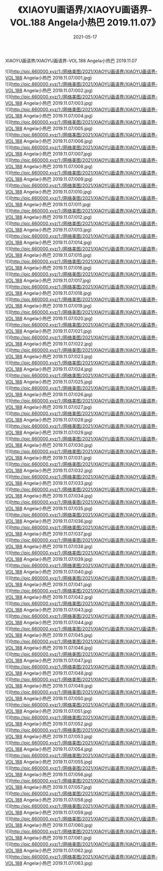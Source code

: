 ﻿---
layout: post
title:  《XIAOYU画语界/XIAOYU画语界-VOL.188 Angela小热巴 2019.11.07》
date:   2021-05-17
img: http://pic.660000.xyz/1:/网络美图/2021/XIAOYU画语界/XIAOYU画语界-VOL.188 Angela小热巴 2019.11.07/000.jpg
categories: [美女, 清纯, 唯美]
---

XIAOYU画语界/XIAOYU画语界-VOL.188 Angela小热巴 2019.11.07

 ![](http://pic.660000.xyz/1:/网络美图/2021/XIAOYU画语界/XIAOYU画语界-VOL.188 Angela小热巴 2019.11.07/001.jpg) <br>![](http://pic.660000.xyz/1:/网络美图/2021/XIAOYU画语界/XIAOYU画语界-VOL.188 Angela小热巴 2019.11.07/002.jpg) <br>![](http://pic.660000.xyz/1:/网络美图/2021/XIAOYU画语界/XIAOYU画语界-VOL.188 Angela小热巴 2019.11.07/003.jpg) <br>![](http://pic.660000.xyz/1:/网络美图/2021/XIAOYU画语界/XIAOYU画语界-VOL.188 Angela小热巴 2019.11.07/004.jpg) <br>![](http://pic.660000.xyz/1:/网络美图/2021/XIAOYU画语界/XIAOYU画语界-VOL.188 Angela小热巴 2019.11.07/005.jpg) <br>![](http://pic.660000.xyz/1:/网络美图/2021/XIAOYU画语界/XIAOYU画语界-VOL.188 Angela小热巴 2019.11.07/006.jpg) <br>![](http://pic.660000.xyz/1:/网络美图/2021/XIAOYU画语界/XIAOYU画语界-VOL.188 Angela小热巴 2019.11.07/007.jpg) <br>![](http://pic.660000.xyz/1:/网络美图/2021/XIAOYU画语界/XIAOYU画语界-VOL.188 Angela小热巴 2019.11.07/008.jpg) <br>![](http://pic.660000.xyz/1:/网络美图/2021/XIAOYU画语界/XIAOYU画语界-VOL.188 Angela小热巴 2019.11.07/009.jpg) <br>![](http://pic.660000.xyz/1:/网络美图/2021/XIAOYU画语界/XIAOYU画语界-VOL.188 Angela小热巴 2019.11.07/010.jpg) <br>![](http://pic.660000.xyz/1:/网络美图/2021/XIAOYU画语界/XIAOYU画语界-VOL.188 Angela小热巴 2019.11.07/011.jpg) <br>![](http://pic.660000.xyz/1:/网络美图/2021/XIAOYU画语界/XIAOYU画语界-VOL.188 Angela小热巴 2019.11.07/012.jpg) <br>![](http://pic.660000.xyz/1:/网络美图/2021/XIAOYU画语界/XIAOYU画语界-VOL.188 Angela小热巴 2019.11.07/013.jpg) <br>![](http://pic.660000.xyz/1:/网络美图/2021/XIAOYU画语界/XIAOYU画语界-VOL.188 Angela小热巴 2019.11.07/014.jpg) <br>![](http://pic.660000.xyz/1:/网络美图/2021/XIAOYU画语界/XIAOYU画语界-VOL.188 Angela小热巴 2019.11.07/015.jpg) <br>![](http://pic.660000.xyz/1:/网络美图/2021/XIAOYU画语界/XIAOYU画语界-VOL.188 Angela小热巴 2019.11.07/016.jpg) <br>![](http://pic.660000.xyz/1:/网络美图/2021/XIAOYU画语界/XIAOYU画语界-VOL.188 Angela小热巴 2019.11.07/017.jpg) <br>![](http://pic.660000.xyz/1:/网络美图/2021/XIAOYU画语界/XIAOYU画语界-VOL.188 Angela小热巴 2019.11.07/018.jpg) <br>![](http://pic.660000.xyz/1:/网络美图/2021/XIAOYU画语界/XIAOYU画语界-VOL.188 Angela小热巴 2019.11.07/019.jpg) <br>![](http://pic.660000.xyz/1:/网络美图/2021/XIAOYU画语界/XIAOYU画语界-VOL.188 Angela小热巴 2019.11.07/020.jpg) <br>![](http://pic.660000.xyz/1:/网络美图/2021/XIAOYU画语界/XIAOYU画语界-VOL.188 Angela小热巴 2019.11.07/021.jpg) <br>![](http://pic.660000.xyz/1:/网络美图/2021/XIAOYU画语界/XIAOYU画语界-VOL.188 Angela小热巴 2019.11.07/022.jpg) <br>![](http://pic.660000.xyz/1:/网络美图/2021/XIAOYU画语界/XIAOYU画语界-VOL.188 Angela小热巴 2019.11.07/023.jpg) <br>![](http://pic.660000.xyz/1:/网络美图/2021/XIAOYU画语界/XIAOYU画语界-VOL.188 Angela小热巴 2019.11.07/024.jpg) <br>![](http://pic.660000.xyz/1:/网络美图/2021/XIAOYU画语界/XIAOYU画语界-VOL.188 Angela小热巴 2019.11.07/025.jpg) <br>![](http://pic.660000.xyz/1:/网络美图/2021/XIAOYU画语界/XIAOYU画语界-VOL.188 Angela小热巴 2019.11.07/026.jpg) <br>![](http://pic.660000.xyz/1:/网络美图/2021/XIAOYU画语界/XIAOYU画语界-VOL.188 Angela小热巴 2019.11.07/027.jpg) <br>![](http://pic.660000.xyz/1:/网络美图/2021/XIAOYU画语界/XIAOYU画语界-VOL.188 Angela小热巴 2019.11.07/028.jpg) <br>![](http://pic.660000.xyz/1:/网络美图/2021/XIAOYU画语界/XIAOYU画语界-VOL.188 Angela小热巴 2019.11.07/029.jpg) <br>![](http://pic.660000.xyz/1:/网络美图/2021/XIAOYU画语界/XIAOYU画语界-VOL.188 Angela小热巴 2019.11.07/030.jpg) <br>![](http://pic.660000.xyz/1:/网络美图/2021/XIAOYU画语界/XIAOYU画语界-VOL.188 Angela小热巴 2019.11.07/031.jpg) <br>![](http://pic.660000.xyz/1:/网络美图/2021/XIAOYU画语界/XIAOYU画语界-VOL.188 Angela小热巴 2019.11.07/032.jpg) <br>![](http://pic.660000.xyz/1:/网络美图/2021/XIAOYU画语界/XIAOYU画语界-VOL.188 Angela小热巴 2019.11.07/033.jpg) <br>![](http://pic.660000.xyz/1:/网络美图/2021/XIAOYU画语界/XIAOYU画语界-VOL.188 Angela小热巴 2019.11.07/034.jpg) <br>![](http://pic.660000.xyz/1:/网络美图/2021/XIAOYU画语界/XIAOYU画语界-VOL.188 Angela小热巴 2019.11.07/035.jpg) <br>![](http://pic.660000.xyz/1:/网络美图/2021/XIAOYU画语界/XIAOYU画语界-VOL.188 Angela小热巴 2019.11.07/036.jpg) <br>![](http://pic.660000.xyz/1:/网络美图/2021/XIAOYU画语界/XIAOYU画语界-VOL.188 Angela小热巴 2019.11.07/037.jpg) <br>![](http://pic.660000.xyz/1:/网络美图/2021/XIAOYU画语界/XIAOYU画语界-VOL.188 Angela小热巴 2019.11.07/038.jpg) <br>![](http://pic.660000.xyz/1:/网络美图/2021/XIAOYU画语界/XIAOYU画语界-VOL.188 Angela小热巴 2019.11.07/039.jpg) <br>![](http://pic.660000.xyz/1:/网络美图/2021/XIAOYU画语界/XIAOYU画语界-VOL.188 Angela小热巴 2019.11.07/040.jpg) <br>![](http://pic.660000.xyz/1:/网络美图/2021/XIAOYU画语界/XIAOYU画语界-VOL.188 Angela小热巴 2019.11.07/041.jpg) <br>![](http://pic.660000.xyz/1:/网络美图/2021/XIAOYU画语界/XIAOYU画语界-VOL.188 Angela小热巴 2019.11.07/042.jpg) <br>![](http://pic.660000.xyz/1:/网络美图/2021/XIAOYU画语界/XIAOYU画语界-VOL.188 Angela小热巴 2019.11.07/043.jpg) <br>![](http://pic.660000.xyz/1:/网络美图/2021/XIAOYU画语界/XIAOYU画语界-VOL.188 Angela小热巴 2019.11.07/044.jpg) <br>![](http://pic.660000.xyz/1:/网络美图/2021/XIAOYU画语界/XIAOYU画语界-VOL.188 Angela小热巴 2019.11.07/045.jpg) <br>![](http://pic.660000.xyz/1:/网络美图/2021/XIAOYU画语界/XIAOYU画语界-VOL.188 Angela小热巴 2019.11.07/046.jpg) <br>![](http://pic.660000.xyz/1:/网络美图/2021/XIAOYU画语界/XIAOYU画语界-VOL.188 Angela小热巴 2019.11.07/047.jpg) <br>![](http://pic.660000.xyz/1:/网络美图/2021/XIAOYU画语界/XIAOYU画语界-VOL.188 Angela小热巴 2019.11.07/048.jpg) <br>![](http://pic.660000.xyz/1:/网络美图/2021/XIAOYU画语界/XIAOYU画语界-VOL.188 Angela小热巴 2019.11.07/049.jpg) <br>![](http://pic.660000.xyz/1:/网络美图/2021/XIAOYU画语界/XIAOYU画语界-VOL.188 Angela小热巴 2019.11.07/050.jpg) <br>![](http://pic.660000.xyz/1:/网络美图/2021/XIAOYU画语界/XIAOYU画语界-VOL.188 Angela小热巴 2019.11.07/051.jpg) <br>![](http://pic.660000.xyz/1:/网络美图/2021/XIAOYU画语界/XIAOYU画语界-VOL.188 Angela小热巴 2019.11.07/052.jpg) <br>![](http://pic.660000.xyz/1:/网络美图/2021/XIAOYU画语界/XIAOYU画语界-VOL.188 Angela小热巴 2019.11.07/053.jpg) <br>![](http://pic.660000.xyz/1:/网络美图/2021/XIAOYU画语界/XIAOYU画语界-VOL.188 Angela小热巴 2019.11.07/054.jpg) <br>![](http://pic.660000.xyz/1:/网络美图/2021/XIAOYU画语界/XIAOYU画语界-VOL.188 Angela小热巴 2019.11.07/055.jpg) <br>![](http://pic.660000.xyz/1:/网络美图/2021/XIAOYU画语界/XIAOYU画语界-VOL.188 Angela小热巴 2019.11.07/056.jpg) <br>![](http://pic.660000.xyz/1:/网络美图/2021/XIAOYU画语界/XIAOYU画语界-VOL.188 Angela小热巴 2019.11.07/057.jpg) <br>![](http://pic.660000.xyz/1:/网络美图/2021/XIAOYU画语界/XIAOYU画语界-VOL.188 Angela小热巴 2019.11.07/058.jpg) <br>![](http://pic.660000.xyz/1:/网络美图/2021/XIAOYU画语界/XIAOYU画语界-VOL.188 Angela小热巴 2019.11.07/059.jpg) <br>![](http://pic.660000.xyz/1:/网络美图/2021/XIAOYU画语界/XIAOYU画语界-VOL.188 Angela小热巴 2019.11.07/060.jpg) <br>![](http://pic.660000.xyz/1:/网络美图/2021/XIAOYU画语界/XIAOYU画语界-VOL.188 Angela小热巴 2019.11.07/061.jpg) <br>![](http://pic.660000.xyz/1:/网络美图/2021/XIAOYU画语界/XIAOYU画语界-VOL.188 Angela小热巴 2019.11.07/062.jpg) <br>![](http://pic.660000.xyz/1:/网络美图/2021/XIAOYU画语界/XIAOYU画语界-VOL.188 Angela小热巴 2019.11.07/063.jpg) <br>